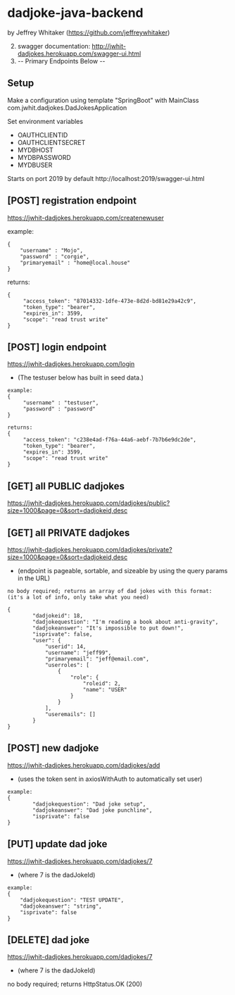 # dadjoke-java-backend
by Jeffrey Whitaker (https://github.com/jeffreywhitaker)

 2) swagger documentation: http://jwhit-dadjokes.herokuapp.com/swagger-ui.html
 3) -- Primary Endpoints Below --
 
## Setup
Make a configuration using template "SpringBoot" with MainClass com.jwhit.dadjokes.DadJokesApplication

Set environment variables
* OAUTHCLIENTID
* OAUTHCLIENTSECRET
* MYDBHOST
* MYDBPASSWORD
* MYDBUSER

Starts on port 2019 by default http://localhost:2019/swagger-ui.html

## [POST] registration endpoint
https://jwhit-dadjokes.herokuapp.com/createnewuser

example:
```
{
    "username" : "Mojo",
    "password" : "corgie",
    "primaryemail" : "home@local.house"
}
```

returns:
```
{
     "access_token": "87014332-1dfe-473e-8d2d-bd81e29a42c9",
     "token_type": "bearer",
     "expires_in": 3599,
     "scope": "read trust write"
}
```

## [POST] login endpoint
https://jwhit-dadjokes.herokuapp.com/login
* (The testuser below has built in seed data.)

```
example:
{
     "username" : "testuser",
     "password" : "password"
}
```

```
returns:
{
     "access_token": "c238e4ad-f76a-44a6-aebf-7b7b6e9dc2de",
     "token_type": "bearer",
     "expires_in": 3599,
     "scope": "read trust write"
}
```

## [GET] all PUBLIC dadjokes
https://jwhit-dadjokes.herokuapp.com/dadjokes/public?size=1000&page=0&sort=dadjokeid,desc
## [GET] all PRIVATE dadjokes
https://jwhit-dadjokes.herokuapp.com/dadjokes/private?size=1000&page=0&sort=dadjokeid,desc
* (endpoint is pageable, sortable, and sizeable by using the query params in the URL)

```
no body required; returns an array of dad jokes with this format:
(it's a lot of info, only take what you need)

{
        "dadjokeid": 18,
        "dadjokequestion": "I'm reading a book about anti-gravity",
        "dadjokeanswer": "It's impossible to put down!",
        "isprivate": false,
        "user": {
            "userid": 14,
            "username": "jeff99",
            "primaryemail": "jeff@email.com",
            "userroles": [
                {
                    "role": {
                        "roleid": 2,
                        "name": "USER"
                    }
                }
            ],
            "useremails": []
        }
}
```

## [POST] new dadjoke
https://jwhit-dadjokes.herokuapp.com/dadjokes/add
* (uses the token sent in axiosWithAuth to automatically set user)

```
example:
{
        "dadjokequestion": "Dad joke setup",
        "dadjokeanswer": "Dad joke punchline",
        "isprivate": false
}
```


## [PUT] update dad joke
https://jwhit-dadjokes.herokuapp.com/dadjokes/7
* (where 7 is the dadJokeId)

```
example:
{
    "dadjokequestion": "TEST UPDATE",
    "dadjokeanswer": "string",
    "isprivate": false
}
```

## [DELETE] dad joke
https://jwhit-dadjokes.herokuapp.com/dadjokes/7
* (where 7 is the dadJokeId)

no body required; returns HttpStatus.OK (200)